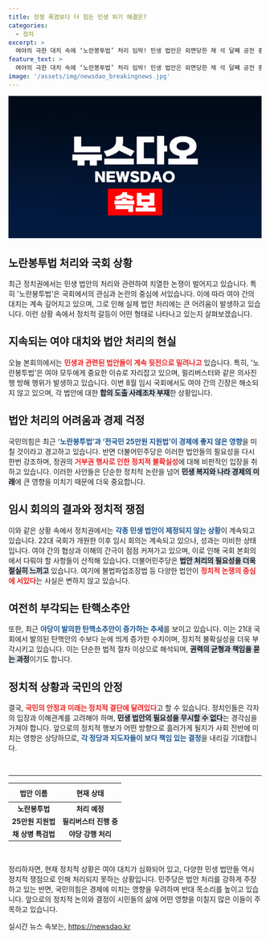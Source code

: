```yaml
---
title: 정쟁 폭염보다 더 힘든 민생 위기 해결은?
categories:
  - 정치
excerpt: >
  여야의 극한 대치 속에 ‘노란봉투법’ 처리 임박! 민생 법안은 외면당한 채 석 달째 공전 중. 국민의힘의 거부권 가능성과 민주당의 강행 처리 예고가 뒤얽힌 국회, 과연 어떤 결론이 날까?
feature_text: >
  여야의 극한 대치 속에 ‘노란봉투법’ 처리 임박! 민생 법안은 외면당한 채 석 달째 공전 중. 국민의힘의 거부권 가능성과 민주당의 강행 처리 예고가 뒤얽힌 국회, 과연 어떤 결론이 날까?
image: '/assets/img/newsdao_breakingnews.jpg'
---
```


<p><img src="/assets/img/newsdao_breakingnews.jpg" alt="pcversion 속보" /></p>

<h2 data-ke-size="size26">노란봉투법 처리와 국회 상황</h2>

<p data-ke-size="size16">최근 정치권에서는 민생 법안의 처리와 관련하여 치열한 논쟁이 벌어지고 있습니다. 특히 '노란봉투법'은 국회에서의 관심과 논란의 중심에 서있습니다. 이에 따라 여야 간의 대치는 계속 깊어지고 있으며, 그로 인해 실제 법안 처리에는 큰 어려움이 발생하고 있습니다. 이런 상황 속에서 정치적 갈등이 어떤 형태로 나타나고 있는지 살펴보겠습니다.</p>

<h2 data-ke-size="size26">지속되는 여야 대치와 법안 처리의 현실</h2>

<p data-ke-size="size16">오늘 본회의에서는 <b><span style="color: #ee2323;">민생과 관련된 법안들이 계속 뒷전으로 밀려나고</span></b> 있습니다. 특히, '노란봉투법'은 여야 모두에게 중요한 이슈로 자리잡고 있으며, 필리버스터와 같은 의사진행 방해 행위가 발생하고 있습니다. 이번 8월 임시 국회에서도 여야 간의 긴장은 해소되지 않고 있으며, 각 법안에 대한 <b><span style="background-color: #21538527;">합의 도출 사례조차 부재</span></b>한 상황입니다.</p>

<h2 data-ke-size="size26">법안 처리의 어려움과 경제 걱정</h2>

<p data-ke-size="size16">국민의힘은 최근 <b><span style="color: #1a5490;">‘노란봉투법’과 ‘전국민 25만원 지원법’이 경제에 좋지 않은 영향</span></b>을 미칠 것이라고 경고하고 있습니다. 반면 더불어민주당은 이러한 법안들의 필요성을 다시 한번 강조하며, 정권의 <b><span style="color: #ee2323;">거부권 행사로 인한 정치적 불확실성</span></b>에 대해 비판적인 입장을 취하고 있습니다. 이러한 사안들은 단순한 정치적 논란을 넘어 <b><span style="background-color: #21538527;">민생 복지와 나라 경제의 미래</span></b>에 큰 영향을 미치기 때문에 더욱 중요합니다.</p>

<h2 data-ke-size="size26">임시 회의의 결과와 정치적 쟁점</h2>

<p data-ke-size="size16">이와 같은 상황 속에서 정치권에서는 <b><span style="color: #1a5490;">각종 민생 법안이 제정되지 않는 상황</span></b>이 계속되고 있습니다. 22대 국회가 개원한 이후 임시 회의는 계속되고 있으나, 성과는 미비한 상태입니다. 여야 간의 협상과 이해의 간극이 점점 커져가고 있으며, 이로 인해 국회 본회의에서 다뤄야 할 사항들이 산적해 있습니다. 더불어민주당은 <b><span style="background-color: #21538527;">법안 처리의 필요성을 더욱 절실히 느끼고</span></b> 있습니다. 여기에 불법파업조장법 등 다양한 법안이 <b><span style="color: #ee2323;">정치적 논쟁의 중심에 서있다</span></b>는 사실은 변하지 않고 있습니다.</p>

<h2 data-ke-size="size26">여전히 부각되는 탄핵소추안</h2>

<p data-ke-size="size16">또한, 최근 <b><span style="color: #1a5490;">야당이 발의한 탄핵소추안이 증가하는 추세</span></b>를 보이고 있습니다. 이는 21대 국회에서 발의된 탄핵안의 수보다 눈에 띄게 증가한 수치이며, 정치적 불확실성을 더욱 부각시키고 있습니다. 이는 단순한 법적 절차 이상으로 해석되며, <b><span style="background-color: #21538527;">권력의 균형과 책임을 묻는 과정</span></b>이기도 합니다.</p>

<h2 data-ke-size="size26">정치적 상황과 국민의 안정</h2>

<p data-ke-size="size16">결국, <b><span style="color: #ee2323;">국민의 안정과 미래는 정치적 결단에 달려있다</span></b>고 할 수 있습니다. 정치인들은 각자의 입장과 이해관계를 고려해야 하며, <b><span style="background-color: #21538527;">민생 법안의 필요성을 무시할 수 없다</span></b>는 경각심을 가져야 합니다. 앞으로의 정치적 행보가 어떤 방향으로 흘러가게 될지가 사회 전반에 미치는 영향은 상당하므로, <b><span style="color: #1a5490;">각 정당과 지도자들이 보다 책임 있는 결정</span></b>을 내리길 기대합니다.</p>

<p data-ke-size="size16">&nbsp;</p>

<hr />

<table style="width: 100%; border-collapse: collapse;">
  <thead>
    <tr>
      <th style="text-align: center; height: 30px;"><b>법안 이름</b></th>
      <th style="text-align: center; height: 30px;"><b>현재 상태</b></th>
    </tr>
  </thead>
  <tbody>
    <tr>
      <td style="text-align: center; height: 17px;"><b>노란봉투법</b></td>
      <td style="text-align: center; height: 17px;"><b>처리 예정</b></td>
    </tr>
    <tr>
      <td style="text-align: center; height: 17px;"><b>25만원 지원법</b></td>
      <td style="text-align: center; height: 17px;"><b>필리버스터 진행 중</b></td>
    </tr>
    <tr>
      <td style="text-align: center; height: 17px;"><b>채 상병 특검법</b></td>
      <td style="text-align: center; height: 17px;"><b>야당 강행 처리</b></td>
    </tr>
  </tbody>
</table>

<p data-ke-size="size16">&nbsp;</p>

<p data-ke-size="size16">정리하자면, 현재 정치적 상황은 여야 대치가 심화되어 있고, 다양한 민생 법안들 역시 정치적 쟁점으로 인해 처리되지 못하는 상황입니다. 민주당은 법안 처리를 강하게 주장하고 있는 반면, 국민의힘은 경제에 미치는 영향을 우려하며 반대 목소리를 높이고 있습니다. 앞으로의 정치적 논의와 결정이 시민들의 삶에 어떤 영향을 미칠지 많은 이들이 주목하고 있습니다.</p>
실시간 뉴스 속보는, <a href="https://newsdao.kr" rel="dofollow">https://newsdao.kr</a>


